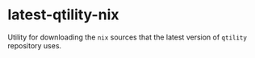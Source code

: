 # latest-qtility-nix

Utility for downloading the `nix` sources that the latest version of `qtility` repository uses.